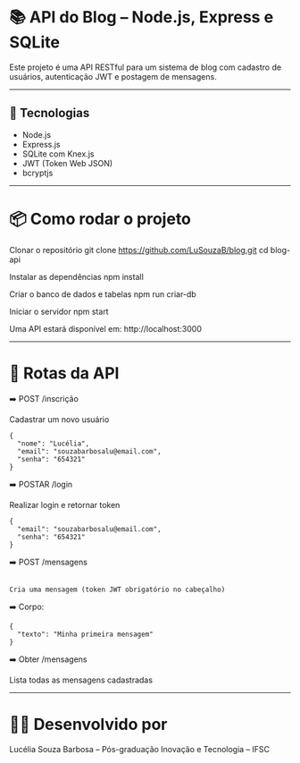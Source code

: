 # 📚 API do Blog – Node.js, Express e SQLite

Este projeto é uma API RESTful para um sistema de blog com cadastro de usuários, autenticação JWT e postagem de mensagens.

---

## 🚀  Tecnologias

- Node.js
- Express.js
- SQLite com Knex.js
- JWT (Token Web JSON)
- bcryptjs

---

# 📦 Como rodar o projeto

Clonar o repositório
git clone https://github.com/LuSouzaB/blog.git
cd blog-api

Instalar as dependências
npm install

Criar o banco de dados e tabelas
npm run criar-db

Iniciar o servidor
npm start

Uma API estará disponível em:
http://localhost:3000

---

# 🔐 Rotas da API

➡️ POST /inscrição

Cadastrar um novo usuário
```
{
  "nome": "Lucélia",
  "email": "souzabarbosalu@email.com",
  "senha": "654321"
}
```

➡️ POSTAR /login

 Realizar login e retornar token
```
{
  "email": "souzabarbosalu@email.com",
  "senha": "654321"
}

```


 ➡️ POST /mensagens

```

Cria uma mensagem (token JWT obrigatório no cabeçalho)

```

➡️ Corpo:

```
{
  "texto": "Minha primeira mensagem"
}

```


➡️ Obter /mensagens

Lista todas as mensagens cadastradas

---

# 🧑‍🏫 Desenvolvido por

Lucélia Souza Barbosa – Pós-graduação Inovação e Tecnologia – IFSC
